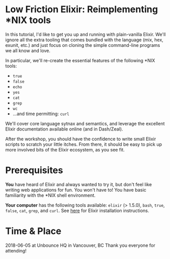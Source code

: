 # Low Friction Elixir: Reimplementing *NIX tools

In this tutorial, I'd like to get you up and running with plain-vanilla
Elixir. We'll ignore all the extra tooling that comes bundled with the language
(mix, hex, exunit, etc.) and just focus on cloning the simple command-line
programs we all know and love.

In particular, we'll re-create the essential features of the following *NIX
tools:

- `true`
- `false`
- `echo`
- `yes`
- `cat`
- `grep`
- `wc`
- ...and time permitting: `curl`

We'll cover core language sytnax and semantics, and leverage the excellent
Elixir documentation available online (and in Dash/Zeal).

After the workshop, you should have the confidence to write small Elixir
scripts to scratch your little itches. From there, it should be easy to pick up
more involved bits of the Elixir ecosystem, as you see fit.


# Prerequisites

**You** have heard of Elixir and always wanted to try it, but don't feel like
writing web applications for fun. You won't have to! You have basic familiarity
with the *NIX shell environment.

**Your computer** has the following tools available: `elixir` (> 1.5.0), `bash`,
`true`, `false`, `cat`, `grep`, and `curl`. See [here][install-elixir] for
Elixir installation instructions.


# Time & Place

2018-06-05 at Unbounce HQ in Vancouver, BC
Thank you everyone for attending!



[install-elixir]: https://elixir-lang.org/install.html
